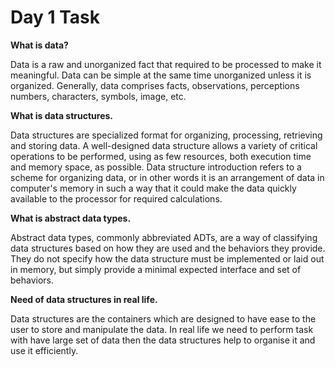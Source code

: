 # Day 1 Task 

**What is data?**

Data is a raw and unorganized fact that required to be processed to make it meaningful. Data can be simple at the same time unorganized unless it is organized. Generally, data comprises facts, observations, perceptions numbers, characters, symbols, image, etc.

**What is data structures.**

Data structures are specialized format for organizing, processing, retrieving and storing data. A well-designed data structure allows a variety of critical operations to be performed, using as few resources, both execution time and memory space, as possible. Data structure introduction refers to a scheme for organizing data, or in other words it is an arrangement of data in computer's memory in such a way that it could make the data quickly available to the processor for
required calculations.

**What is abstract data types.**

Abstract data types, commonly abbreviated ADTs, are a way of classifying data structures based on how they are used and the behaviors they provide. They do not specify how the data structure must be implemented or laid out in memory, but simply provide a minimal expected interface and set of behaviors. 

**Need of data structures in real life.**

Data structures are the containers which are designed to have ease to the user to store and manipulate the data. In real
life we need to perform task with have large set of data then the data structures help to organise it and use it efficiently.
